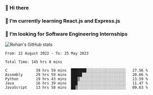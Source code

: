 ### 👋 Hi there 

<!--
**rohznmdev/rohznmdev** is a ✨ _special_ ✨ repository because its `README.md` (this file) appears on your GitHub profile.

Here are some ideas to get you started:

- 🔭 I’m currently working on ...
- 🌱 I’m currently learning Ruby and Ruby on Rails
- 👯 I’m looking to collaborate on ...
- 🤔 I’m looking for help with ...
- 💬 Ask me about ...
- 📫 How to reach me: ...
- 😄 Pronouns: ...
- ⚡ Fun fact: ...
-->
### 🌱 I’m currently learning React.js and Express.js
### 🤔 I’m looking for Software Engineering Internships
![Rohan's GitHub stats](https://github-readme-stats.vercel.app/api?username=rohznmdev&theme=dark&show_icons=true)

<!--START_SECTION:waka-->

```text
From: 22 August 2022 - To: 25 May 2023

Total Time: 145 hrs 8 mins

C             39 hrs 59 mins  ███████░░░░░░░░░░░░░░░░░░   27.56 %
Assembly      29 hrs 59 mins  █████░░░░░░░░░░░░░░░░░░░░   20.66 %
Python        19 hrs 43 mins  ███▒░░░░░░░░░░░░░░░░░░░░░   13.59 %
Java          16 hrs 39 mins  ███░░░░░░░░░░░░░░░░░░░░░░   11.47 %
JavaScript    13 hrs 58 mins  ██▒░░░░░░░░░░░░░░░░░░░░░░   09.63 %
```

<!--END_SECTION:waka-->

